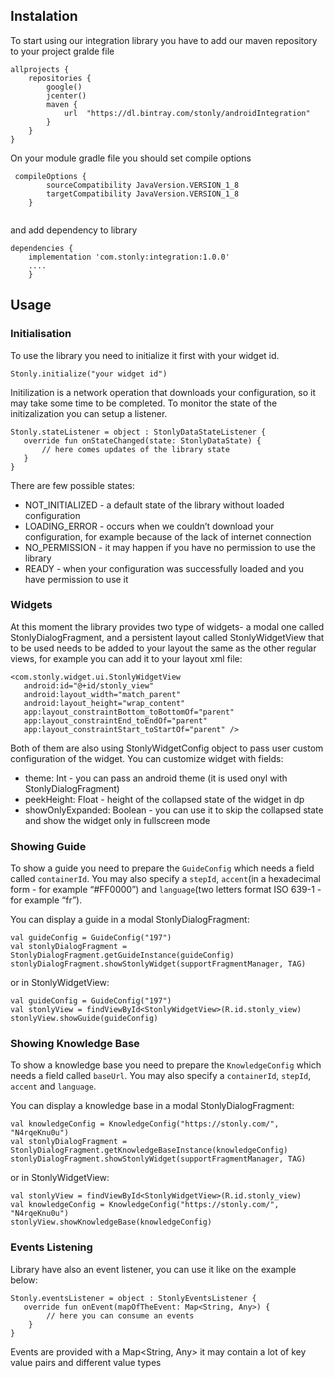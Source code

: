 ## Instalation

To start using our integration library you have to add our maven repository to your project gralde file

```
allprojects {
    repositories {
        google()
        jcenter()
        maven {
            url  "https://dl.bintray.com/stonly/androidIntegration"
        }
    }
}
```

On your module gradle file you should set compile options

```
 compileOptions {
        sourceCompatibility JavaVersion.VERSION_1_8
        targetCompatibility JavaVersion.VERSION_1_8
    }
      
```

and add dependency to library

```
dependencies {
    implementation 'com.stonly:integration:1.0.0'
    ....
    }
```

## Usage

### Initialisation

To use the library you need to initialize it first with your widget id. 

```
Stonly.initialize("your widget id")
```

Initilization is a network operation that downloads your configuration, so it may take some time to be completed. To monitor the state of the initizalization you can setup a listener.

```
Stonly.stateListener = object : StonlyDataStateListener {
   override fun onStateChanged(state: StonlyDataState) {
       // here comes updates of the library state
   }
}
```

There are few possible states:
* NOT_INITIALIZED - a default state of the library without loaded configuration
* LOADING_ERROR - occurs when we couldn’t download your configuration, for example because of the lack of internet connection
* NO_PERMISSION - it may happen if you have no permission to use the library
* READY - when your configuration was successfully loaded and you have permission to use it

### Widgets

At this moment the library provides two type of widgets- a modal one called StonlyDialogFragment, and a persistent layout called StonlyWidgetView that to be used needs to be added to your layout the same as the other regular views, for example you can add it to your layout xml file:

```
<com.stonly.widget.ui.StonlyWidgetView
   android:id="@+id/stonly_view"
   android:layout_width="match_parent"
   android:layout_height="wrap_content"
   app:layout_constraintBottom_toBottomOf="parent"
   app:layout_constraintEnd_toEndOf="parent"
   app:layout_constraintStart_toStartOf="parent" />
```

Both of them are also using StonlyWidgetConfig object to pass user custom configuration of the widget. You can customize widget with fields:
- theme: Int - you can pass an android theme (it is used onyl with StonlyDialogFragment)
- peekHeight: Float - height of the collapsed state of the widget in dp
- showOnlyExpanded: Boolean - you can use it to skip the collapsed state and show the widget only in fullscreen mode

### Showing Guide

To show a guide you need to prepare the `GuideConfig` which needs a field called `containerId`. You may also specify a `stepId`, `accent`(in a hexadecimal form - for example “#FF0000”) and `language`(two letters format ISO 639-1 - for example “fr”).

You can display a guide in a modal StonlyDialogFragment:

```
val guideConfig = GuideConfig("197")
val stonlyDialogFragment = StonlyDialogFragment.getGuideInstance(guideConfig)
stonlyDialogFragment.showStonlyWidget(supportFragmentManager, TAG)
```

or in StonlyWidgetView:

```
val guideConfig = GuideConfig("197")
val stonlyView = findViewById<StonlyWidgetView>(R.id.stonly_view)
stonlyView.showGuide(guideConfig)
```

### Showing Knowledge Base

To show a knowledge base you need to prepare the `KnowledgeConfig` which needs a field called `baseUrl`. You may also specify a `containerId`, `stepId`, `accent` and `language`.

You can display a knowledge base in a modal StonlyDialogFragment:

```
val knowledgeConfig = KnowledgeConfig("https://stonly.com/", "N4rqeKnu0u")
val stonlyDialogFragment = StonlyDialogFragment.getKnowledgeBaseInstance(knowledgeConfig)
stonlyDialogFragment.showStonlyWidget(supportFragmentManager, TAG)
```

or in StonlyWidgetView:

```
val stonlyView = findViewById<StonlyWidgetView>(R.id.stonly_view)
val knowledgeConfig = KnowledgeConfig("https://stonly.com/", "N4rqeKnu0u")
stonlyView.showKnowledgeBase(knowledgeConfig)
```

### Events Listening

Library have also an event listener, you can use it like on the example below:

```
Stonly.eventsListener = object : StonlyEventsListener {
   override fun onEvent(mapOfTheEvent: Map<String, Any>) {
        // here you can consume an events
    }
}
```

Events are provided with a Map<String, Any> it may contain a lot of key value pairs and different value types
